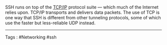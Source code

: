 SSH runs on top of the [TCP/IP](https://www.cloudflare.com/learning/ddos/glossary/tcp-ip/) protocol suite — which much of the Internet relies upon. TCP/IP transports and delivers data packets. The use of TCP is one way that SSH is different from other tunneling protocols, some of which use the faster but less-reliable UDP instead.
____
Tags : #Networking #ssh